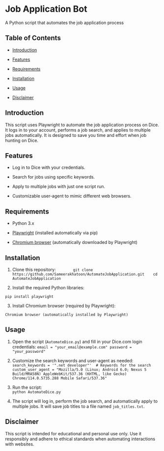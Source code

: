 # Job Application Bot

  

A Python script that automates the job application process

  

## Table of Contents

  

- [Introduction](#introduction)

- [Features](#features)

- [Requirements](#requirements)

- [Installation](#installation)

- [Usage](#usage)

- [Disclaimer](#Disclaimer)

  

## Introduction

  

This script uses Playwright to automate the job application process on Dice. It logs in to your account, performs a job search, and applies to multiple jobs automatically. It is designed to save you time and effort when job hunting on Dice.

  

## Features

  

- Log in to Dice with your credentials.

- Search for jobs using specific keywords.

- Apply to multiple jobs with just one script run.

- Customizable user-agent to mimic different web browsers.

  

## Requirements

  

- Python 3.x

- [Playwright](https://playwright.dev) (installed automatically via pip)

- [Chromium browser](https://playwright.dev/docs/browsers#install-chromium) (automatically downloaded by Playwright)

  

## Installation

  

1. Clone this repository:   
   ```
   git clone https://github.com/Sameerakhatoon/AutomateJobApplication.git
   cd AutomateJobApplication
   ```

2. Install the required Python libraries:
```
pip install playwright
```

3. Install Chromium browser (required by Playwright):
```
Chromium browser (automatically installed by Playwright)
```
  

## Usage

1. Open the script (`AutomateDice.py`) and fill in your Dice.com login credentials:
    `email = "your_email@example.com" password = "your_password"`
    
2. Customize the search keywords and user-agent as needed:
    `search_keywords = '".net developer"'  # Keywords for the search custom_user_agent = "Mozilla/5.0 (Linux; Android 6.0; Nexus 5 Build/MRA58N) AppleWebKit/537.36 (KHTML, like Gecko) Chrome/114.0.5735.288 Mobile Safari/537.36"`
    
3. Run the script:    
    `python AutomateDice.py`
    
4. The script will log in, perform the job search, and automatically apply to multiple jobs. It will save job titles to a file named `job_titles.txt`.


## Disclaimer

This script is intended for educational and personal use only. Use it responsibly and adhere to ethical standards when automating interactions with websites.
